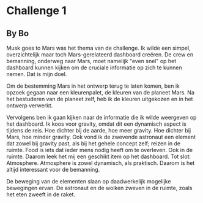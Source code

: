 # Challenge 1

## By Bo

Musk goes to Mars was het thema van de challenge. Ik wilde een simpel, overzichtelijk maar toch Mars-gerelateerd dashboard creëren. De crew en bemanning, onderweg naar Mars, moet namelijk "even snel" op het dashboard kunnen kijken om de cruciale informatie op zich te kunnen nemen. Dat is mijn doel.

Om de bestemming Mars in het ontwerp terug te laten komen, ben ik opzoek gegaan naar een kleurenpalet, de kleuren van de planeet Mars. Na het bestuderen van de planeet zelf, heb ik de kleuren uitgekozen en in het ontwerp verwerkt. 

Vervolgens ben ik gaan kijken naar de informatie die ik wilde weergeven op het dashboard. Ik koos voor gravity, omdat dit een dynamisch aspect is tijdens de reis. Hoe dichter bij de aarde, hoe meer gravity. Hoe dichter bij Mars, hoe minder gravity. Ook vond ik de zwevende astronaut een element dat zowel bij gravity past, als bij het gehele concept zelf; reizen in de ruimte.
Food is iets dat ieder mens nodig heeft om te overleven. Ook in de ruimte. Daarom leek het mij een geschikt item op het dashboard. 
Tot slot: Atmosphere. Atmosphere is zowel dynamisch, als praktisch. Daarom is het altijd interessant voor de bemanning. 

De beweging van de elementen slaan op daadwerkelijk mogelijke bewegingen ervan. De astronaut en de wolken zweven in de ruimte, zoals het eten zweeft in de raket.
